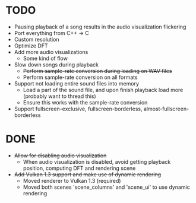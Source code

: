 # TODO

- Pausing playback of a song results in the audio visualization flickering
- Port everything from C++ -> C
- Custom resolution
- Optimize DFT
- Add more audio visualizations
    - Some kind of flow
- Slow down songs during playback
    - ~~Perform sample-rate conversion during loading on WAV files~~
    - Perform sample-rate conversion on all formats
- Support not loading entire sound files into memory
    - Load a part of the sound file, and upon finish playback load more (probably want to thread this)
    - Ensure this works with the sample-rate conversion
- Support fullscreen-exclusive, fullscreen-borderless, almost-fullscreen-borderless

# DONE
- ~~Allow for disabling audio visualization~~
    - When audio visualization is disabled, avoid getting playback position, computing DFT and rendering scene
- ~~Add Vulkan 1.3 support and make use of dynamic rendering~~
    - Moved renderer to Vulkan 1.3 (required)
    - Moved both scenes 'scene_columns' and 'scene_ui' to use dynamic rendering